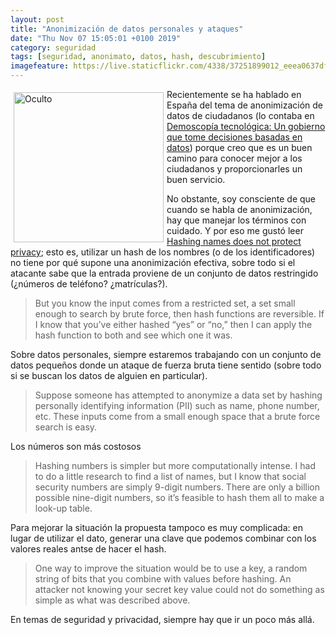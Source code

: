 ```yaml
--- 
layout: post
title: "Anonimización de datos personales y ataques"
date: "Thu Nov 07 15:05:01 +0100 2019"
category: seguridad
tags: [seguridad, anonimato, datos, hash, descubrimiento]
imagefeature: https://live.staticflickr.com/4338/37251899012_eeea0637df_m.jpg
---
```


<a href="https://www.flickr.com/photos/fernand0/37251899012" title="Oculto"><img src="https://live.staticflickr.com/4338/37251899012_eeea0637df_m.jpg" width="240"  alt="Oculto" style="float:left; margin:5px"></a>
Recientemente se ha hablado en España del tema de anonimización de datos de ciudadanos (lo contaba en [Demoscopía tecnológica: Un gobierno que tome decisiones basadas en datos](http://fernand0.blogalia.com/historias/78040)) porque creo que es un buen camino para conocer mejor a los ciudadanos y proporcionarles un buen servicio.

No obstante, soy consciente de que cuando se habla de anonimización, hay que manejar los términos con cuidado. Y por eso me gustó leer [Hashing names does not protect privacy](https://www.johndcook.com/blog/2019/07/20/hashing-pii-does-not-protect-privacy/); esto es, utilizar un hash de los nombres (o de los identificadores) no tiene por qué supone una anonimización efectiva, sobre todo si el atacante sabe que la entrada proviene de un conjunto de datos restringido (¿números de teléfono? ¿matrículas?).

> But you know the input comes from a restricted set, a set small enough to search by brute force, then hash functions are reversible. If I know that you’ve either hashed “yes” or “no,” then I can apply the hash function to both and see which one it was.

Sobre datos personales, siempre estaremos trabajando con un conjunto de datos pequeños donde un ataque de fuerza bruta tiene sentido (sobre todo si se buscan los datos de alguien en particular).

> Suppose someone has attempted to anonymize a data set by hashing personally identifying information (PII) such as name, phone number, etc. These inputs come from a small enough space that a brute force search is easy.

Los números son más costosos

> Hashing numbers is simpler but more computationally intense. I had to do a little research to find a list of names, but I know that social security numbers are simply 9-digit numbers. There are only a billion possible nine-digit numbers, so it’s feasible to hash them all to make a look-up table.

Para mejorar la situación la propuesta tampoco es muy complicada: en lugar de utilizar el dato, generar una clave que podemos combinar con los valores reales antse de hacer el hash.

> One way to improve the situation would be to use a key, a random string of bits that you combine with values before hashing. An attacker not knowing your secret key value could not do something as simple as what was described above.

En temas de seguridad y privacidad, siempre hay que ir un poco más allá.
